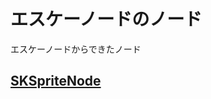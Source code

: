 # エスケーノードのノード

エスケーノードからできたノード

## [SKSpriteNode](https://github.com/ghsumiyasu/Swift/blob/main/README-Swift-SKSpriteNode-jp.md)
